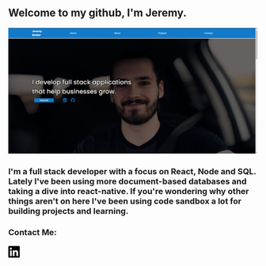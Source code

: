 ## Welcome to my github, I'm Jeremy.


[![Website]( https://github.com/onlytruejeremy/onlytruejeremy/blob/main/portfolioimage.PNG?raw=true)](https://onlytruejeremy.github.io)

### I'm a full stack developer with a focus on React, Node and SQL. Lately I've been using more document-based databases and taking a dive into react-native. If you're wondering why other things aren't on here I've been using code sandbox a lot for building projects and learning.

### Contact Me:



<a href="https://linkedin.com/in/barber-jeremy" target="_blank"><img src="https://raw.githubusercontent.com/onlytruejeremy/onlytruejeremy/9bdb6aaeaf2f6e549d046bc30da2ec6effd782e4/linkedin.svg" align="left" width="23px"/></a>
